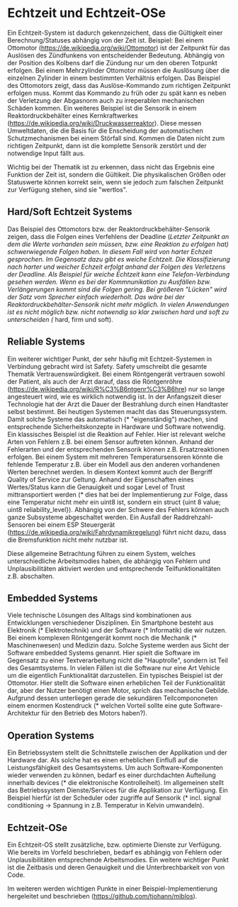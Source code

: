 Echtzeit und Echtzeit-OSe
=========================

Ein Echtzeit-System ist dadurch gekennzeichent, dass die Gültigkeit einer Berechnung/Statuses abhängig von der Zeit ist.
Beispiel: Bei einem Ottomotor (https://de.wikipedia.org/wiki/Ottomotor) ist der Zeitpunkt für das Auslösen des Zündfunkens von entscheidender Bedeutung. Abhängig von der Position des Kolbens darf die Zündung nur um den oberen Totpunkt erfolgen. Bei einem Mehrzylinder Ottomotor müssen die Auslösung über die einzelnen Zylinder in einem bestimmten Verhältnis erfolgen.
Das Beispiel des Ottomotors zeigt, dass das Auslöse-Kommando zum richtigen Zeitpunkt erfolgen muss. Kommt das Kommando zu früh oder zu spät kann es neben der Verletzung der Abgasnorm auch zu irreperablen mechanischen Schäden kommen.
Ein weiteres Beispiel ist die Sensorik in einem Reaktordruckbehälter eines Kernkraftwerkes (https://de.wikipedia.org/wiki/Druckwasserreaktor). Diese messen Umweltdaten, die die Basis für die Enscheidung der automatischen Schutzmechanismen bei einem Störfall sind. Kommen die Daten nicht zum richtigen Zeitpunkt, dann ist die komplette Sensorik zerstört und der notwendige Input fällt aus.

Wichtig bei der Thematik ist zu erkennen, dass nicht das Ergebnis eine Funktion der Zeit ist, sondern die Gültikeit. Die physikalischen Größen oder Statuswerte können korrekt sein, wenn sie jedoch zum falschen Zeitpunkt zur Verfügung stehen, sind sie "wertlos".


Hard/Soft Echtzeit Systems
--------------------------

Das Beispiel des Ottomotors bzw. der Reaktordruckbehälter-Sensorik zeigen, dass die Folgen eines Verfehlens der Deadline (*Letzter Zeitpunkt an dem die Werte vorhanden sein müssen, bzw. eine Reaktion zu erfolgen hat) schwerwiegende Folgen haben. In diesem Fall wird von harter Echzeit gesprochen. Im Gegensatz dazu gibt es weiche Echtzeit. Die Klassifizierung nach harter und weicher Echzeit erfolgt anhand der Folgen des Verletzens der Deadline. Als Beispiel für weiche Echtzeit kann eine Telefon-Verbindung gesehen werden. Wenn es bei der Kommnunikation zu Ausfällen bzw. Verlängerungen kommt sind die Folgen gering. Bei größeren "Lücken" wird der Satz vom Sprecher einfach wiederholt. Das wäre bei der Reaktordruckbehälter-Sensorik nicht mehr möglich. In vielen Anwendungen ist es nicht möglich bzw. nicht notwendig so klar zwischen hard und soft zu unterscheiden (* hard, firm und soft).


Reliable Systems
----------------

Ein weiterer wichtiger Punkt, der sehr häufig mit Echtzeit-Systemen in Verbindung gebracht wird ist Safety. Safety umschreibt die gesamte Thematik Vertrauenswürdigkeit. Bei einem Röntgengerät vertrauen sowohl der Patient, als auch der Arzt darauf, dass die Röntgenröhre (https://de.wikipedia.org/wiki/R%C3%B6ntgenr%C3%B6hre) nur so lange angesteuert wird, wie es wirklich notwendig ist. In der Anfangszeit dieser Technologie hat der Arzt die Dauer der Bestrahlung durch einen Handtaster selbst bestimmt. Bei heutigen Systemen macht das das Steuerungssystem. Damit solche Systeme das automatisch (* "eigenständig") machen, sind entsprechende Sicherheitskonzepte in Hardware und Software notwendig. Ein klassisches Beispiel ist die Reaktion auf Fehler. Hier ist relevant welche Arten von Fehlern z.B. bei einem Sensor auftreten können. Anhand der Fehlerarten und der entsprechenden Sensorik können z.B. Ersatzreaktionen erfolgen. Bei einem System mit mehreren Temperatursensoren könnte die fehlende Temperatur z.B. über ein Modell aus den anderen vorhandenen Werten berechnet werden. In diesem Kontext kommt auch der Bergriff Quality of Service zur Geltung. Anhand der Eigenschaften eines Wertes/Status kann die Genauigkeit und sogar Level of Trust mittransportiert werden (* dies hat bei der Implementierung zur Folge, dass eine Temperatur nicht mehr ein uint8 ist, sondern ein struct {uint 8 value; uint8 reliability_level}). Abhängig von der Schwere des Fehlers können auch ganze Subsysteme abgeschaltet werden. Ein Ausfall der Raddrehzahl-Sensoren bei einem ESP Steuergerät (https://de.wikipedia.org/wiki/Fahrdynamikregelung) führt nicht dazu, dass die Bremsfunktion nicht mehr nutzbar ist.

Diese allgemeine Betrachtung führen zu einem System, welches unterschiedliche Arbeitsmodies haben, die abhängig von Fehlern und Unplausibilitäten aktiviert werden und entsprechende Teilfunktionalitäten z.B. abschalten.


Embedded Systems
----------------

Viele technische Lösungen des Alltags sind kombinationen aus Entwicklungen verschiedener Disziplinen. Ein Smartphone besteht aus Elektronik (* Elektrotechnik) und der Software (* Informatik) die wir nutzen. Bei einem komplexen Röntgengerät kommt noch die Mechanik (* Maschinenwesen) und Medizin dazu. Solche Systeme werden aus Sicht der Software embedded Systems genannt. Hier spielt die Software im Gegensatz zu einer Textverarbeitung nicht die "Hauptrolle", sondern ist Teil des Gesamtsystems. In vielen Fällen ist die Software nur eine Art Vehicle um die eigentlich Funktionalität darzustellen. Ein typisches Beispiel ist der Ottomotor. Hier stellt die Software einen erheblichen Teil der Funktionalität dar, aber der Nutzer benötigt einen Motor, sprich das mechanische Gebilde. Aufgrund dessen unterliegen gerade die sekundären Teilcompononeten einem enormen Kostendruck (* welchen Vorteil sollte eine gute Software-Architektur für den Betrieb des Motors haben?).


Operation Systems
-----------------

Ein Betriebssystem stellt die Schnittstelle zwischen der Applikation und der Hardware dar. Als solche hat es einen erheblichen Einfluß auf die Leistungsfähigkeit des Gesamtsystems. Um auch Software-Komponenten wieder verwenden zu können, bedarf es einer durchdachten Aufteilung innerhalb devices (* die elektronische Kontrolleiheit).
Im allgemeinen stellt das Betriebssystem Dienste/Services für die Applikation zur Verfügung. Ein Beispiel hierfür ist der Scheduler oder zugriffe auf Sensorik (* incl. signal conditioning -> Spannung in z.B. Temperatur in Kelvin umwandeln).


Echtzeit-OSe
------------

Ein Echtzeit-OS stellt zusätzliche, bzw. optimierte Dienste zur Verfügung. Wie bereits im Vorfeld beschrieben, bedarf es abhängig von Fehlern oder Unplausibilitäten entsprechende Arbeitsmodies. Ein weitere wichtiger Punkt ist die Zeitbasis und deren Genauigkeit und die Unterbrechbarkeit von von Code.

Im weiteren werden wichtigen Punkte in einer Beispiel-Implementierung hergeleitet und beschrieben (https://github.com/tjohann/miblos).

